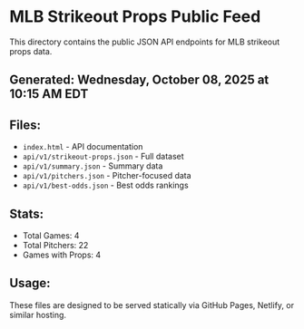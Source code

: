 # MLB Strikeout Props Public Feed

This directory contains the public JSON API endpoints for MLB strikeout props data.

## Generated: Wednesday, October 08, 2025 at 10:15 AM EDT

## Files:
- `index.html` - API documentation
- `api/v1/strikeout-props.json` - Full dataset
- `api/v1/summary.json` - Summary data
- `api/v1/pitchers.json` - Pitcher-focused data  
- `api/v1/best-odds.json` - Best odds rankings

## Stats:
- Total Games: 4
- Total Pitchers: 22
- Games with Props: 4

## Usage:
These files are designed to be served statically via GitHub Pages, Netlify, or similar hosting.
